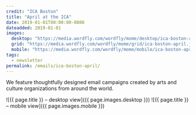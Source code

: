 ```yaml
---
credit: "ICA Boston"
title: "April at the ICA"
date: 2019-01-01T00:00:00-0800
dateadded: 2019-01-01
images:
  desktop: "https://media.wordfly.com/wordfly/mome/desktop/ica-boston-april.jpg"
  grid: "https://media.wordfly.com/wordfly/mome/grid/ica-boston-april.jpg"
  mobile: "https://media.wordfly.com/wordfly/mome/mobile/ica-boston-april.jpg"
tags:
  - newsletter
permalink: /emails/ica-boston-april/
---
```

We feature thoughtfully designed email campaigns created by arts and culture organizations from around the world.

![{{ page.title }} – desktop view]({{ page.images.desktop }})
![{{ page.title }} – mobile view]({{ page.images.mobile }})
